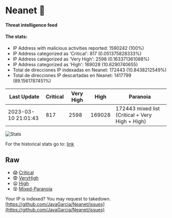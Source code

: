# Neanet :hocho:
#### Threat intelligence feed
#### The stats:

- IP Address with malicious activities reported: 1590242 (100%)
- IP Address categorized as 'Critical':  817 (0.051375828333%)
- IP Address categorized as 'Very High':  2598 (0.163371361088%)
- IP Address categorized as 'High':  169028 (10.6290740655)
- Total de direcciones IP indexadas en Neanet:  172443 (10.8438212549%)
- Total de direcciones IP descartadas en Neanet:  1417799 (89.1561787451%)

| Last Update | Critical | Very High | High | Paranoia |
| --- | --- | --- | --- | --- |
| 2023-03-10 21:01:43 | 817 | 2598 | 169028 | 172443 mixed list (Critical + Very High + High)|

![Stats](https://docs.google.com/spreadsheets/d/e/2PACX-1vSnaNMIXVabIpDJjufMlzH7poXnshF3mgd8Is1g9ytUEzVsP5my4Trn8f-xkoLLQ38xpL3HtmUexLo6/pubchart?oid=501124687&format=image)

For the historical stats go to: [link](/stats.csv)
## Raw
- :scream: [Critical](https://raw.githubusercontent.com/JavaGarcia/Neanet/master/blacklists/neanet_critical.txt)
- :fearful: [VeryHigh](https://raw.githubusercontent.com/JavaGarcia/Neanet/master/blacklists/neanet_veryHigh.txtt)
- :frowning: [High](https://raw.githubusercontent.com/JavaGarcia/Neanet/master/blacklists/neanet_high.txt)
- :dizzy_face: [Mixed-Paranoia](https://raw.githubusercontent.com/JavaGarcia/Neanet/master/blacklists/neanet_all.txt)


Your IP is indexed? You may request to takedown. [https://github.com/JavaGarcia/Neanet/issues](https://github.com/JavaGarcia/Neanet/issues)









































































































































































































































































































































































































































































































































































































































































































































































































































































































































































































































































































































































































































































































































































































































































































































































































































































































































































































































































































































































































































































































































































































































































































































































































































































































































































































































































































































































































































































































































































































































































































































































































































































































































































































































































































































































































































































































































































































































































































































































































































































































































































































































































































































































































































































































































































































































































































































































































































































































































































































































































































































































































































































































































































































































































































































































































































































































































































































































































































































































































































































































































































































































































































































































































































































































































































































































































































































































































































































































































































































































































































































































































































































































































































































































































































































































































































































































































































































































































































































































































































































































































































































































































































































































































































































































































































































































































































































































































































































































































































































































































































































































































































































































































































































































































































































































































































































































































































































































































































































































